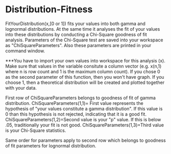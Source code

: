 # Distribution-Fitness

FitYourDistribution(x,[0 or 1]) fits your values into both gamma and lognormal distributions. At the same time it analyses the fit of your values into these distributions by conducting a Chi-Square goodness of fit analysis. Parameters of the Chi-Square test are saved into your workspace as "ChiSquareParameters". Also these parameters are printed in your command window. 

***You have to import your own values into workspace for this analysis (x). Make sure that values in the variable consitute a column vector (e.g. x(n,1) where n is row count and 1 is the maximum column count). If you chose 0 as the second parameter of this function, then you won't have graph. If you choose 1, then a theoretical distribution will be created and plotted together with your data.

First row of ChiSquareParameters belongs to goodness of fit of gamma distribution. 
ChiSquareParameters(1,1)= First value represents the hypothesis of "your values constitute a gamma distribution". If this value is 0 than this hypothesis is not rejected, indicating that it is a good fit.
ChiSquareParameters(1,2)=Second value is your "p" value. If this is below .05, traditionally your fit is not good. 
ChiSquareParameters(1,3)=Third value is your Chi-Square statistics.

Same order for parameters apply to second row which belongs to goodness of fit parameters for lognormal distribution.


                                 

